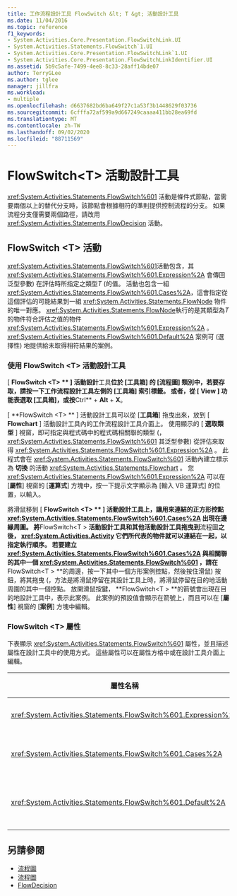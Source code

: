 ```yaml
---
title: 工作流程設計工具 FlowSwitch &lt; T &gt; 活動設計工具
ms.date: 11/04/2016
ms.topic: reference
f1_keywords:
- System.Activities.Core.Presentation.FlowSwitchLink.UI
- System.Activities.Statements.FlowSwitch`1.UI
- System.Activities.Core.Presentation.FlowSwitchLink`1.UI
- System.Activities.Core.Presentation.FlowSwitchLinkIdentifier.UI
ms.assetid: 5b9c5afe-7499-4ee8-8c33-28aff14bde07
author: TerryGLee
ms.author: tglee
manager: jillfra
ms.workload:
- multiple
ms.openlocfilehash: d6637682bd6ba649f27c1a53f3b1448629f03736
ms.sourcegitcommit: 6cfffa72af599a9d667249caaaa411bb28ea69fd
ms.translationtype: MT
ms.contentlocale: zh-TW
ms.lasthandoff: 09/02/2020
ms.locfileid: "88711569"
---
```

# <a name="flowswitcht-activity-designer"></a>FlowSwitch\<T> 活動設計工具

<xref:System.Activities.Statements.FlowSwitch%601> 活動是條件式節點，當需要兩個以上的替代分支時，該節點會根據相符的準則提供控制流程的分支。 如果流程分支僅需要兩個路徑，請改用 <xref:System.Activities.Statements.FlowDecision> 活動。

## <a name="the-flowswitcht-activity"></a>FlowSwitch \<T> 活動

<xref:System.Activities.Statements.FlowSwitch%601>活動包含，其 <xref:System.Activities.Statements.FlowSwitch%601.Expression%2A> 會傳回泛型參數) 在評估時所指定之類型*T* (的值。 活動也包含一組 <xref:System.Activities.Statements.FlowSwitch%601.Cases%2A>，這會指定從這個評估的可能結果到一組 <xref:System.Activities.Statements.FlowNode> 物件的唯一對應。 <xref:System.Activities.Statements.FlowNode>執行的是其類型為*T*的物件符合評估之值的物件 <xref:System.Activities.Statements.FlowSwitch%601.Expression%2A> 。 <xref:System.Activities.Statements.FlowSwitch%601.Default%2A> 案例可 (選擇性) 地提供給未取得相符結果的案例。

### <a name="using-the-flowswitcht-activity-designer"></a>使用 FlowSwitch \<T> 活動設計工具

[ **FlowSwitch \<T> ** ] 活動設計**工具**位於 [工具箱] 的 [**流程圖**] 類別中，若要存取，請按一下工作流程設計工具左側的 [**工具箱**] 索引標籤。 或者，從 [ **View** ] 功能表選取 [**工具箱**]，或按**Ctrl** + **Alt** + **X**。

[ **FlowSwitch \<T> ** ] 活動設計工具可以從 [**工具箱**] 拖曳出來，放到 [ **Flowchart** ] 活動設計工具內的工作流程設計工具介面上。 使用顯示的 [ **選取類型** ] 視窗，即可指定與程式碼中的程式碼相關聯的類型 (， <xref:System.Activities.Statements.FlowSwitch%601> 其泛型參數) 從評估來取得 <xref:System.Activities.Statements.FlowSwitch%601.Expression%2A> 。 此程式會在 <xref:System.Activities.Statements.FlowSwitch%601> 活動內建立標示為 **切換** 的活動 <xref:System.Activities.Statements.Flowchart> 。 您 <xref:System.Activities.Statements.FlowSwitch%601.Expression%2A> 可以在 [**屬性**] 視窗的 [**運算式**] 方塊中，按一下提示文字顯示為 [輸入 VB 運算式] 的位置，以輸入。

將滑鼠移到 [ **FlowSwitch \<T> ** ] 活動設計工具上，讓用來連結的正方形控點 <xref:System.Activities.Statements.FlowSwitch%601.Cases%2A> 出現在邊緣周圍。 將**FlowSwitch<T \> **活動設計工具和其他活動設計工具拖曳到**流程圖**之後， <xref:System.Activities.Activity> 它們所代表的物件就可以連結在一起，以指定執行順序。 若要建立 <xref:System.Activities.Statements.FlowSwitch%601.Cases%2A> 與相關聯的其中一個 <xref:System.Activities.Statements.FlowSwitch%601> ，請在**FlowSwitch<T \> **的周邊，按一下其中一個方形案例控點，然後按住滑鼠) 按鈕，將其拖曳 (，方法是將滑鼠停留在其設計工具上時，將滑鼠停留在目的地活動周圍的其中一個控點。 放開滑鼠按鍵， **FlowSwitch<T \> **的箭號會出現在目的地設計工具中，表示此案例。 此案例的預設值會顯示在箭號上，而且可以在 [**屬性**] 視窗的 [**案例**] 方塊中編輯。

### <a name="the-flowswitcht-properties"></a>FlowSwitch \<T> 屬性

下表顯示 <xref:System.Activities.Statements.FlowSwitch%601> 屬性，並且描述屬性在設計工具中的使用方式。 這些屬性可以在屬性方格中或在設計工具介面上編輯。

|屬性名稱|必要|使用方式|
|-|--------------|-|
|<xref:System.Activities.Statements.FlowSwitch%601.Expression%2A>|是|指定已評估的運算式，以判斷要將哪一個 <xref:System.Activities.Statements.FlowSwitch%601.Cases%2A> 切換到執行路徑。|
|<xref:System.Activities.Statements.FlowSwitch%601.Cases%2A>|否|指定從評估<xref:System.Activities.Statements.FlowSwitch%601.Expression%2A> 所取得的可能結果到一組<xref:System.Activities.Statements.FlowNode> 物件的唯一對應。|
|<xref:System.Activities.Statements.FlowSwitch%601.Default%2A>|是|指定對應，時機是當 <xref:System.Activities.Statements.FlowSwitch%601.Expression%2A> 的評估結果與包含於 <xref:System.Activities.Statements.FlowSwitch%601.Cases%2A> 物件的值不相符時。|

## <a name="see-also"></a>另請參閱

- [流程圖](../workflow-designer/flowchart-activity-designers.md)
- [流程圖](../workflow-designer/flowchart-activity-designer.md)
- [FlowDecision](../workflow-designer/flowdecision-activity-designer.md)
